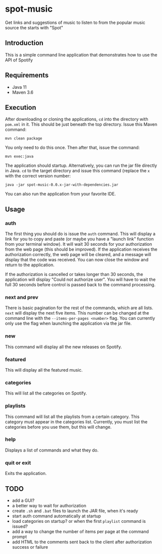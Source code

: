 # spot-music
Get links and suggestions of music to listen to from the popular music source the starts with "Spot"

## Introduction
This is a simple command line application that demonstrates how to use the API of Spotify

## Requirements
* Java 11
* Maven 3.6

## Execution
After downloading or cloning the applications, `cd` into the directory with `pom.xml` in it.  This
should be just beneath the top directory.  Issue this Maven command:

    mvn clean package

You only need to do this once.  Then after that, issue the command:

    mvn exec:java
    
The application should startup.  Alternatively, you can run the jar file directly in Java.  `cd` to the
target directory and issue this command (replace the `x` with the correct version number:

    java -jar spot-music-0.0.x-jar-with-dependencies.jar

You can also run the application from your favorite IDE.

## Usage
### auth
The first thing you should do is issue the `auth` command.  This will display a link for you to copy and paste
(or maybe you have a "launch link" function from your terminal window).  It will wait 30 seconds for your
authorization from the web page (this should be improved).  If the application receives the authorization
correctly, the web page will be cleared, and a message will display that the code was received.  You can now 
close the window and return to the application.

If the authorization is cancelled or takes longer than 30 seconds, the application will display "Could not 
authorize user".  You will have to wait the full 30 seconds before control is passed back to the
command processing. 

### next and prev
There is basic pagination for the rest of the commands, which are all lists.  `next` will display the next
five items.  This number can be changed at the command line with the `--items-per-pages <number>` flag. 
You can currently only use the flag when launching the application via the jar file. 

### new
This command will display all the new releases on Spotify.

### featured
This will display all the featured music.

### categories
This will list all the categories on Spotify.

### playlists <category>
This command will list all the playlists from a certain category.  This category must appear in the categories
list.  Currently, you must list the categories before you use them, but this will change.

### help
Displays a list of commands and what they do.

### quit or exit
Exits the application.

## TODO
* add a GUI?
* a better way to wait for authorization
* create `.sh` and `.bat` files to launch the JAR file, when it's ready
* start auth command automatically at startup
* load categories on startup?  or when the first `playlist` command is issued?
* add a way to change the number of items per page at the command prompt
* add HTML to the comments sent back to the client after authorization success or failure
